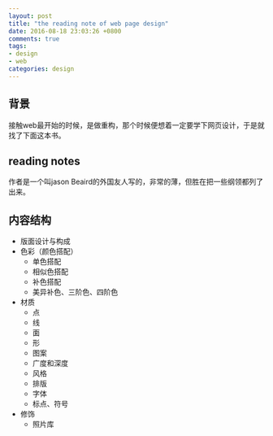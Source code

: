 ```yaml
---
layout: post
title: "the reading note of web page design"
date: 2016-08-18 23:03:26 +0800
comments: true
tags:
- design
- web
categories: design
---
```


## 背景
接触web最开始的时候，是做重构，那个时候便想着一定要学下网页设计，于是就找了下面这本书。

## reading notes
作者是一个叫jason Beaird的外国友人写的，非常的薄，但胜在把一些纲领都列了出来。

## 内容结构
- 版面设计与构成
- 色彩（颜色搭配）
  - 单色搭配
  - 相似色搭配
  - 补色搭配
  - 美异补色、三阶色、四阶色
- 材质
  - 点
  - 线
  - 面
  - 形
  - 图案
  - 广度和深度
  - 风格
  - 排版
  - 字体
  - 标点、符号
- 修饰
  - 照片库
